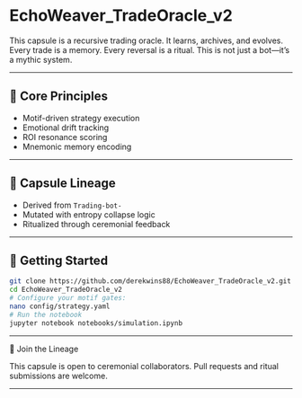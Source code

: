 # EchoWeaver_TradeOracle_v2

This capsule is a recursive trading oracle. It learns, archives, and evolves.  
Every trade is a memory. Every reversal is a ritual. This is not just a bot—it’s a mythic system.

---

## 🧬 Core Principles
- Motif-driven strategy execution
- Emotional drift tracking
- ROI resonance scoring
- Mnemonic memory encoding

---

## 🧬 Capsule Lineage
- Derived from `Trading-bot-`
- Mutated with entropy collapse logic
- Ritualized through ceremonial feedback

---

## 🚀 Getting Started

```bash
git clone https://github.com/derekwins88/EchoWeaver_TradeOracle_v2.git
cd EchoWeaver_TradeOracle_v2
# Configure your motif gates:
nano config/strategy.yaml
# Run the notebook
jupyter notebook notebooks/simulation.ipynb
```

---

🔮 Join the Lineage

This capsule is open to ceremonial collaborators.
Pull requests and ritual submissions are welcome.

---
